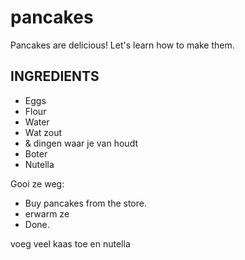 # pancakes

Pancakes are delicious! Let's learn how to make them.

## INGREDIENTS

- Eggs
- Flour
- Water
- Wat zout
- & dingen waar je van houdt
- Boter
- Nutella 

Gooi ze weg:

- Buy pancakes from the store.
- erwarm ze 
- Done.

voeg veel kaas toe
en nutella
